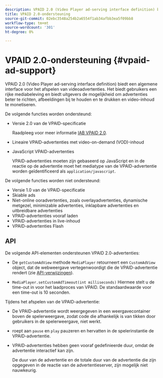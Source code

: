 ```yaml
---
description: VPAID 2.0 (Video Player ad-serving interface definition) biedt een algemene interface voor het afspelen van videoadvertenties. Het biedt gebruikers een rijke mediabeleving en biedt uitgevers de mogelijkheid om advertenties beter te richten, afbeeldingen bij te houden en te drukken en video-inhoud te monetiseren.
title: VPAID 2.0-ondersteuning
source-git-commit: 02ebc3548a254b2a6554f1ab34afbb3ea5f09bb8
workflow-type: tm+mt
source-wordcount: '301'
ht-degree: 0%

---
```


# VPAID 2.0-ondersteuning {#vpaid-ad-support}

VPAID 2.0 (Video Player ad-serving interface definition) biedt een algemene interface voor het afspelen van videoadvertenties. Het biedt gebruikers een rijke mediabeleving en biedt uitgevers de mogelijkheid om advertenties beter te richten, afbeeldingen bij te houden en te drukken en video-inhoud te monetiseren.

De volgende functies worden ondersteund:

* Versie 2.0 van de VPAID-specificatie

  Raadpleeg voor meer informatie [IAB VPAID 2.0](https://www.iab.com/wp-content/uploads/2015/06/VPAID_2_0_Final_04-10-2012.pdf).
* Lineaire VPAID-advertenties met video-on-demand (VOD)-inhoud
* JavaScript VPAID-advertenties

  VPAID-advertenties moeten zijn gebaseerd op JavaScript en in de reactie op de advertentie moet het mediatype van de VPAID-advertentie worden geïdentificeerd als `application/javascript`.

De volgende functies worden niet ondersteund:

* Versie 1.0 van de VPAID-specificatie
* Skiable ads
* Niet-online ooradvertenties, zoals overlayadvertenties, dynamische metgezel, minimizable advertenties, inklapbare advertenties en uitbreidbare advertenties
* VPAID-advertenties vooraf laden
* VPAID-advertenties in live-inhoud
* VPAID-advertenties Flash

## API

De volgende API-elementen ondersteunen VPAID 2.0-advertenties:

* De `getCustomAdView` methode `MediaPlayer` retourneert een `CustomAdView` object, dat de webweergave vertegenwoordigt die de VPAID-advertentie rendert (zie [API-verwijzingen](https://help.adobe.com/en_US/primetime/api/psdk/javadoc/index.html)).

* `MediaPlayer.setCustomAdTimeout(int milliseconds)` Hiermee stelt u de time-out in voor het laadproces van VPAID. De standaardwaarde voor een time-out is 10 seconden.

Tijdens het afspelen van de VPAID-advertentie:

* De VPAID-advertentie wordt weergegeven in een weergavecontainer boven de spelerweergave, zodat code die afhankelijk is van tikken door gebruikers in de spelerweergave, niet werkt.
* roept aan `pause` en `play` pauzeren en hervatten in de spelerinstantie de VPAID-advertentie.

* VPAID-advertenties hebben geen vooraf gedefinieerde duur, omdat de advertentie interactief kan zijn.

  De duur van de advertentie en de totale duur van de advertentie die zijn opgegeven in de reactie van de advertentieserver, zijn mogelijk niet nauwkeurig.
